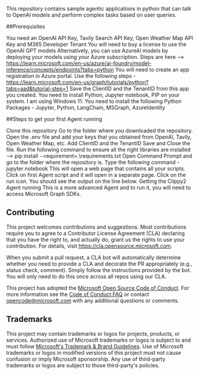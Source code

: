 This repository contains sample agentic applications in python that can talk to OpenAI models and perform complex tasks based on user queries.

##Prerequisites

You need an OpenAI API Key, Tavily Search API Key, Open Weather Map API Key and M365 Developer Tenant
You will need to buy a license to use the OpenAI GPT models
Alternatively, you can use AzureAI models by deploying your models using your Azure subscription. Steps are here --> https://learn.microsoft.com/en-us/azure/ai-foundry/model-inference/concepts/endpoints?tabs=python
You will need to create an app registration in Azure portal. Use the following steps - https://learn.microsoft.com/en-us/graph/tutorials/python?tabs=aad&tutorial-step=1
Save the ClientID and the TenantID from this app you created.
You need to install Python, Jupyter notebook, PIP on your system. I am using Windows 11.
You need to install the following Python Packages - Jupyter, Python, LangChain, MSGraph, AzureIdentity

##Steps to get your first Agent running

Clone this repository
Go to the folder where you downloaded the repository.
Open the .env file and add your keys that you obtained from OpenAI, Tavily, Open Weather Map, etc.
Add ClientID and the TenantID
Save and Close the file.
Run the following command to ensure all the right libraries are installed --> pip install --requirement=.\requirements.txt
Open Command Prompt and go to the folder where the repository is.
Type the following command - jupyter notebook
This will open a web page that contains all your scripts.
Click on first Agent script and it will open in a separate page.
Click on the run icon.
You should see the output on the line below.
Getting the Clippy2 Agent running This is a more advanced Agent and to run it, you will need to access Microsoft Graph SDKs.

## Contributing

This project welcomes contributions and suggestions.  Most contributions require you to agree to a
Contributor License Agreement (CLA) declaring that you have the right to, and actually do, grant us
the rights to use your contribution. For details, visit https://cla.opensource.microsoft.com.

When you submit a pull request, a CLA bot will automatically determine whether you need to provide
a CLA and decorate the PR appropriately (e.g., status check, comment). Simply follow the instructions
provided by the bot. You will only need to do this once across all repos using our CLA.

This project has adopted the [Microsoft Open Source Code of Conduct](https://opensource.microsoft.com/codeofconduct/).
For more information see the [Code of Conduct FAQ](https://opensource.microsoft.com/codeofconduct/faq/) or
contact [opencode@microsoft.com](mailto:opencode@microsoft.com) with any additional questions or comments.

## Trademarks

This project may contain trademarks or logos for projects, products, or services. Authorized use of Microsoft 
trademarks or logos is subject to and must follow 
[Microsoft's Trademark & Brand Guidelines](https://www.microsoft.com/en-us/legal/intellectualproperty/trademarks/usage/general).
Use of Microsoft trademarks or logos in modified versions of this project must not cause confusion or imply Microsoft sponsorship.
Any use of third-party trademarks or logos are subject to those third-party's policies.
